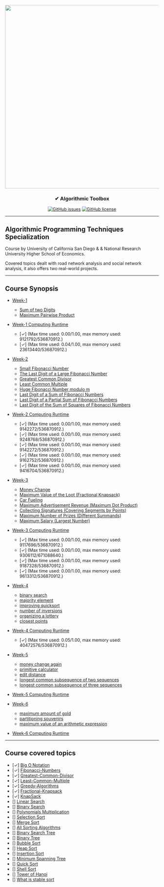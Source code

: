 <div align="center">
 
<img width="600px" src="https://d3njjcbhbojbot.cloudfront.net/api/utilities/v1/imageproxy/https://coursera-course-photos.s3.amazonaws.com/fb/434400d9ac11e5afbfa359f34ae5f0/logo3.png?auto=format%2Ccompress&dpr=1">

</div>

<h3 align="center">✔ Algorithmic Toolbox</h3>
<div align="center">

[![GitHub issues](https://img.shields.io/github/contributors/kirbygit/algorithm-toolbox)](https://github.com/kirbygit/algorithm-toolbox/contributors)
[![GitHub license](https://img.shields.io/github/license/kirbygit/algorithm-toolbox)](https://github.com/kirbygit/algorithm-toolbox/blob/master/LICENSE)

</div>

---------------------------------------------------------------------------------------------------

## Algorithmic Programming Techniques Specialization

Course by University of California San Diego & & National Research University Higher School of Economics.

Covered topics dealt with road network analysis and social network analysis, it also offers two real-world projects.

---------------------------------------------------------------------------------------------------

## Course Synopsis

- [Week-1](/week1_solution)
  * [Sum of two Digits](/week1_solution/1_sum_of_two_digits)
  * [Maximum Pairwise Product](/week1_solution/2_maximum_pairwise_product)

- [Week-1 Computing Runtime](/week1_solution)
  - [✓] (Max time used: 0.00/1.00, max memory used: 9121792/536870912.)
  - [✓] (Max time used: 0.04/1.00, max memory used: 23613440/536870912.)


- [Week-2](/week2_solution)
  * [Small Fibonacci Number](/week2_solution/1_fibonacci_number)
  * [The Last Digit of a Large Fibonacci Number](/week2_solution/2_last_digit_of_fibonacci_number)
  * [Greatest Common Divisor](/week2_solution/3_greatest_common_divisor)
  * [Least Common Multiple](/week2_solution/4_least_common_multiple)
  * [Huge Fibonacci Number modulo m](/week2_solution/5_fibonacci_number_again)
  * [Last Digit of a Sum of Fibonacci Numbers]()
  * [Last Digit of a Partial Sum of Fibonacci Numbers]()
  * [Last Digit of the Sum of Squares of Fibonacci Numbers]()

- [Week-2 Computing Runtime](/week2_solution)
  - [✓] (Max time used: 0.00/1.00, max memory used: 9142272/536870912.)
  - [✓] (Max time used: 0.00/1.00, max memory used: 9248768/536870912.)
  - [✓] (Max time used: 0.00/1.00, max memory used: 9142272/536870912.)
  - [✓] (Max time used: 0.00/1.00, max memory used: 9162752/536870912.)
  - [✓] (Max time used: 0.00/1.00, max memory used: 9416704/536870912.)
 

- [Week-3](/week3_solution)
  * [Money Change](/week3_solution/1_money_change)
  * [Maximum Value of the Loot (Fractional Knapsack)](/week3_solution/2_maximum_value_of_the_loot)
  * [Car Fueling](/week3_solution/3_money_change)
  * [Maximum Advertisement Revenue (Maximum Dot Product)](/week3_solution/4_maximum_advertisement_revenue)
  * [Collecting Signatures (Covering Segments by Points)](/week3_solution/5_collecting_signatures)
  * [Maximum Number of Prizes (Different Summands)](/week3_solution/6_maximum_number_of_prizes)
  * [Maximum Salary (Largest Number)](/week3_solution/7_maximum_salary)

- [Week-3 Computing Runtime](/week3_solution)
  - [✓] (Max time used: 0.00/1.00, max memory used: 9117696/536870912.)
  - [✓] (Max time used: 0.00/1.00, max memory used: 9306112/671088640.)
  - [✓] (Max time used: 0.00/1.00, max memory used: 9187328/536870912.)
  - [✓] (Max time used: 0.00/1.00, max memory used: 9613312/536870912.)


- [Week-4](/week4_solution)
  * [binary search](/week4_solution/1_binary_search)
  * [majority element](/week4_solution/2_majority_element)
  * [improving quicksort](/week4_solution/3_improving_quicksort)
  * [number of inversions](/week4_solution/4_number_of_inversions)
  * [organizing a lottery](/week4_solution/5_organizing_a_lottery)
  * [closest points](/week4_solution/6_closest_points)

- [Week-4 Computing Runtime](/week4_solution)
  - [✓] (Max time used: 0.05/1.00, max memory used: 40472576/536870912.)
  

- [Week-5](/week5_solution)
  * [money change again]()
  * [primitive calculator]()
  * [edit distance]()
  * [longest common subsequence of two sequences]()
  * [longest common subsequence of three sequences]()
  
- [Week-5 Computing Runtime](/week5_solution)


- [Week-6](/week6_solution)
  * [maximum amount of gold]()
  * [partitioning souvenirs]()
  * [maximum value of an arithmetic expression]()

- [Week-6 Computing Runtime](/week6_solution)


---------------------------------------------------------------------------------------------------

## Course covered topics
 
- [✓] [Big O Notation](https://en.wikipedia.org/wiki/Big_O_notation)
- [✓] [Fibonacci-Numbers](https://en.wikipedia.org/wiki/Fibonacci_number)
- [✓] [Greatest-Common-Divisor](https://en.wikipedia.org/wiki/Greatest_common_divisor)
- [✓] [Least-Common-Multiple](https://en.wikipedia.org/wiki/Least_common_multiple)
- [✓] [Greedy-Algorithms](https://www.geeksforgeeks.org/greedy-algorithms/)
- [✓] [Fractional-Knapsack](https://en.wikipedia.org/wiki/Continuous_knapsack_problem)
- [✓] [KnapSack](https://en.wikipedia.org/wiki/Knapsack_problem)
- [] [Linear Search]()
- [] [Binary Search]()
- [] [Polynomials Multiplication]()
- [] [Selection Sort]()
- [] [Merge Sort]()
- [] [All Sorting Algorithms]()
- [] [Binary Search Tree]()
- [] [Binary Tree]()
- [] [Bubble Sort]()
- [] [Heap Sort]()
- [] [Insertion Sort]()
- [] [Minimum Spanning Tree]()
- [] [Quick Sort]()
- [] [Shell Sort]()
- [] [Tower of Hanoi]()
- [] [What is stable sort]()


